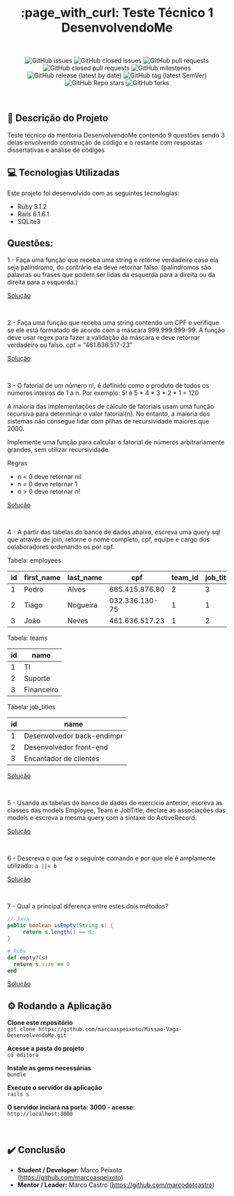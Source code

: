 <h1 align="center">:page_with_curl: Teste Técnico 1 DesenvolvendoMe</h1>

<br>

<div align="center">

![GitHub issues](https://img.shields.io/github/issues-raw/marcoaspeixoto/teste-tecnico-1-desenvolvendo-me?style=for-the-badge)
![GitHub closed issues](https://img.shields.io/github/issues-closed-raw/marcoaspeixoto/teste-tecnico-1-desenvolvendo-me?style=for-the-badge)
![GitHub pull requests](https://img.shields.io/github/issues-pr-raw/marcoaspeixoto/teste-tecnico-1-desenvolvendo-me?style=for-the-badge)
![GitHub closed pull requests](https://img.shields.io/github/issues-pr-closed-raw/marcoaspeixoto/teste-tecnico-1-desenvolvendo-me?style=for-the-badge)
![GitHub milestones](https://img.shields.io/github/milestones/all/marcoaspeixoto/teste-tecnico-1-desenvolvendo-me?style=for-the-badge)
![GitHub release (latest by date)](https://img.shields.io/github/v/release/marcoaspeixoto/teste-tecnico-1-desenvolvendo-me?style=for-the-badge)
![GitHub tag (latest SemVer)](https://img.shields.io/github/v/tag/marcoaspeixoto/teste-tecnico-1-desenvolvendo-me?style=for-the-badge)
![GitHub Repo stars](https://img.shields.io/github/stars/marcoaspeixoto/teste-tecnico-1-desenvolvendo-me?style=for-the-badge)
![GitHub forks](https://img.shields.io/github/forks/marcoaspeixoto/teste-tecnico-1-desenvolvendo-me?style=for-the-badge)

</div>

<br>

## :pencil: Descrição do Projeto

Teste técnico da mentoria DesenvolvendoMe contendo 9 questões sendo 3 delas envolvendo construção de código e o restante com respostas dissertativas e análise de códigos

## :computer: Tecnologias Utilizadas

Este projeto foi desenvolvido com as seguintes tecnologias:

* Ruby 3.1.2
* Rails 6.1.6.1
* SQLite3

## Questões:

1 - Faça uma função que receba uma string e retorne verdadeiro caso ela seja palíndromo, do contrário ela deve retornar falso. (palíndromos são palavras ou frases que podem ser lidas da esquerda para a direita ou da direita para a esquerda.)

[Solução](https://github.com/marcoaspeixoto/teste-tecnico-1-desenvolvendo-me/issues/2)

<br>

2 - Faça uma função que receba uma string contendo um CPF e verifique se ele está formatado de acordo com a máscara 999.999.999-99. A função deve usar regex para fazer a validação da máscara e deve retornar verdadeiro ou falso. cpf = “461.636.517-23”

[Solução](https://github.com/marcoaspeixoto/teste-tecnico-1-desenvolvendo-me/issues/3)

<br>

3 - O fatorial de um número n!, é definido como o produto de todos os números inteiros de 1 a n. Por exemplo: 5! é 5 * 4 * 3 * 2 * 1 = 120

A maioria das implementações de cálculo de fatoriais usam uma função recursiva para determinar o valor fatorial(n). No entanto, a maioria dos sistemas não consegue lidar com pilhas de recursividade maiores que 2000.

Implemente uma função para calcular o fatorial de números arbitrariamente grandes, sem
utilizar recursividade.

Regras
* n < 0 deve retornar nil
* n = 0 deve retornar 1
* n > 0 deve retornar n!

[Solução](https://github.com/marcoaspeixoto/teste-tecnico-1-desenvolvendo-me/issues/3)

<br>

4 - A partir das tabelas do banco de dados abaixo, escreva uma query sql que através de join, retorne o nome completo, cpf, equipe e cargo dos colaboradores ordenando os por cpf.

Tabela: employees

| id | first_name | last_name | cpf | team_id | job_title_id |
|---|---|---|---|---|--------------|
| 1 | Pedro | Alves | 665.415.876.80 | 2 | 3            |
| 2 | Tiago | Nogueira | 032.336.130-75 | 1 | 1            |
| 3 | João | Neves | 461.636.517.23 | 1 | 2            |


Tabela: teams

| id | name |
|---|---|
| 1 | TI |
| 2 | Suporte |
| 3 | Financeiro |

Tabela: job_titles

| id | name |
|---|---|
| 1 | Desenvolvedor back-endimpr |
| 2 | Desenvolvedor front-end |
| 3 | Encantador de clientes |

[Solução](https://github.com/marcoaspeixoto/teste-tecnico-1-desenvolvendo-me/issues/10)

<br>

5 - Usando as tabelas do banco de dados do exercício anterior, escreva as classes das
models Employee, Team e JobTitle, declare as associações das models e escreva a mesma
query com a sintaxe do ActiveRecord.

[Solução](https://github.com/marcoaspeixoto/teste-tecnico-1-desenvolvendo-me/issues/11)

<br>

6 - Descreva o que faz o seguinte comando e por que ele é amplamente utilizado: `a ||= b`

[Solução](https://github.com/marcoaspeixoto/teste-tecnico-1-desenvolvendo-me/issues/12)

<br>

7 - Qual a principal diferença entre estes dois métodos?

```java
// Java
public boolean isEmpty(String s) {
     return s.length() == 0;
}
``` 

```ruby
# Ruby
def empty?(s)
  return s.size == 0
end
``` 
[Solução](https://github.com/marcoaspeixoto/teste-tecnico-1-desenvolvendo-me/issues/13)

## :gear: Rodando a Aplicação

**Clone este repositório**  
` git clone https://github.com/marcoaspeixoto/Missao-Vaga-DesenvolvendoMe.git `

**Acesse a pasta do projeto**  
` cd editora `

**Instale as gems necessárias**  
` bundle `

**Execute o servidor da aplicação**  
` rails s `

**O servidor inciará na porta: 3000 - acesse:**    
` http://localhost:3000 `

<br>

## :heavy_check_mark: Conclusão

* **Student / Developer:** Marco Peixoto (https://github.com/marcoaspeixoto)
* **Mentor / Leader:** Marco Castro (https://github.com/marcodotcastro)
